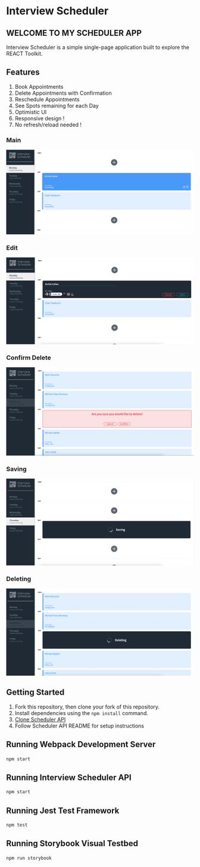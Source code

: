 # Interview Scheduler

## WELCOME TO MY SCHEDULER APP
Interview Scheduler is a simple single-page application built to explore the REACT Toolkit.

## Features
1. Book Appointments
2. Delete Appointments with Confirmation
3. Reschedule Appointments
4. See Spots remaining for each Day
5. Optimistic UI
6. Responsive design !
7. No refresh/reload needed !

### Main
![rest](docs/rest.png)

### Edit
![edit](docs/edit.png)

### Confirm Delete
![confirm](docs/confirm.png)

### Saving
![save](docs/save.png)

### Deleting
![delete](docs/delete.png)

## Getting Started
1. Fork this repository, then clone your fork of this repository.
2. Install dependencies using the `npm install` command.
3. [Clone Scheduler API](https://github.com/lighthouse-labs/scheduler-api)
4. Follow Scheduler API README for setup instructions

## Running Webpack Development Server

```sh
npm start
```

## Running Interview Scheduler API
 
   
```sh
npm start
```

## Running Jest Test Framework

```sh
npm test
```

## Running Storybook Visual Testbed

```sh
npm run storybook
```
